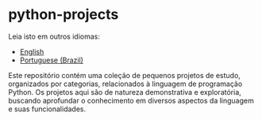 # python-projects

Leia isto em outros idiomas:
- [English](README.md)
- [Portuguese (Brazil)](README.pt-br.md)

Este repositório contém uma coleção de pequenos projetos de estudo, organizados por categorias, relacionados à linguagem de programação Python. Os projetos aqui são de natureza demonstrativa e exploratória, buscando aprofundar o conhecimento em diversos aspectos da linguagem e suas funcionalidades.
